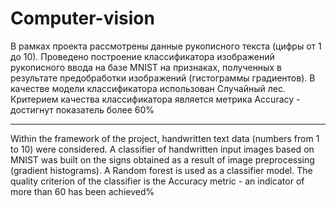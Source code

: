 # Computer-vision

В рамках проекта рассмотрены данные рукописного текста (цифры от 1 до 10).
Проведено построение классификатора изображений рукописного ввода на базе MNIST на признаках, полученных в результате предобработки изображений (гистограммы градиентов).
В качестве модели классификатора использован Случайный лес.
Критерием качества классификатора является метрика Accuracy - достигнут показатель более 60%

---

Within the framework of the project, handwritten text data (numbers from 1 to 10) were considered.
A classifier of handwritten input images based on MNIST was built on the signs obtained as a result of image preprocessing (gradient histograms).
A Random forest is used as a classifier model.
The quality criterion of the classifier is the Accuracy metric - an indicator of more than 60 has been achieved%
